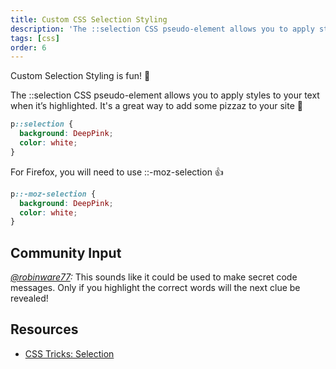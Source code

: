 ```yaml
---
title: Custom CSS Selection Styling
description: 'The ::selection CSS pseudo-element allows you to apply styles to your text when it’s highlighted. Great way to add some pizzaz to your site...'
tags: [css]
order: 6
---
```


Custom Selection Styling is fun! 🎉

The ::selection CSS pseudo-element allows you to apply styles to your text when it’s highlighted. It's a great way to add some pizzaz to your site 💃

```css
p::selection {
  background: DeepPink;
  color: white;
}
```

For Firefox, you will need to use ::-moz-selection 👍

```css
p::-moz-selection {
  background: DeepPink;
  color: white;
}
```

## Community Input

_[@robinware77](https://twitter.com/robinware77/status/1297363122169229312?s=21):_ This sounds like it could be used to make secret code messages. Only if you highlight the correct words will the next clue be revealed!

## Resources

- [CSS Tricks: Selection](https://css-tricks.com/almanac/selectors/s/selection/)
